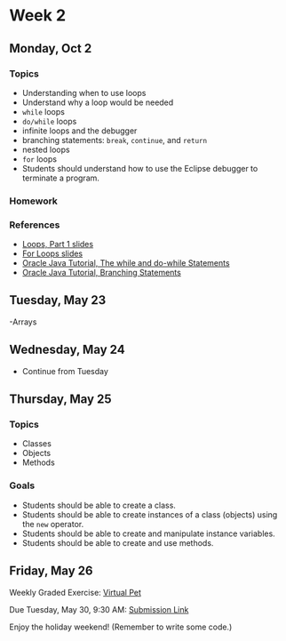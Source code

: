 # Week 2

## Monday, Oct 2

### Topics

- Understanding when to use loops
- Understand why a loop would be needed
- `while` loops
- `do/while` loops
- infinite loops and the debugger
- branching statements: `break`, `continue`, and `return`
- nested loops
- `for` loops
- Students should understand how to use the Eclipse debugger to terminate a program.

### Homework

### References

- [Loops, Part 1 slides](https://wecancodeit.github.io/java-slides/fundamentals/loops-01/)
- [For Loops slides](https://wecancodeit.github.io/java-slides/fundamentals/for-loops/)
- [Oracle Java Tutorial, The while and do-while Statements](https://docs.oracle.com/javase/tutorial/java/nutsandbolts/while.html)
- [Oracle Java Tutorial, Branching Statements](https://docs.oracle.com/javase/tutorial/java/nutsandbolts/branch.html)



## Tuesday, May 23

-Arrays

## Wednesday, May 24

- Continue from Tuesday

## Thursday, May 25

### Topics

- Classes
- Objects
- Methods

### Goals

- Students should be able to create a class.
- Students should be able to create instances of a class (objects) using the `new` operator.
- Students should be able to create and manipulate instance variables.
- Students should be able to create and use methods.

## Friday, May 26

Weekly Graded Exercise: [Virtual Pet](../exercises/virtual-pet/)

Due Tuesday, May 30, 9:30 AM: [Submission Link](https://goo.gl/forms/Dp5jNCawPJtp0H7x2)

Enjoy the holiday weekend! (Remember to write some code.)
